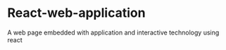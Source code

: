 # React-web-application
A web page embedded with application and interactive technology using react
